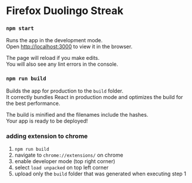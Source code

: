 # Firefox Duolingo Streak

### `npm start`

Runs the app in the development mode.\
Open [http://localhost:3000](http://localhost:3000) to view it in the browser.

The page will reload if you make edits.\
You will also see any lint errors in the console.

### `npm run build`

Builds the app for production to the `build` folder.\
It correctly bundles React in production mode and optimizes the build for the best performance.

The build is minified and the filenames include the hashes.\
Your app is ready to be deployed!

### adding extension to chrome

1. `npm run build`
2. navigate to `chrome://extensions/` on chrome
3. enable developer mode (top right corner)
4. select `load unpacked` on top left corner
5. upload only the `build` folder that was generated when executing step 1
